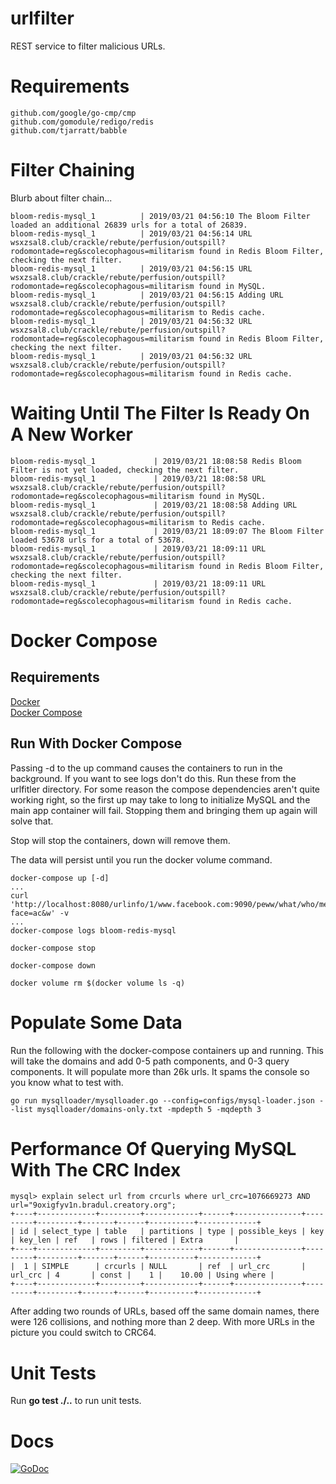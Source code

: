 # urlfilter
REST service to filter malicious URLs.

# Requirements
```
github.com/google/go-cmp/cmp
github.com/gomodule/redigo/redis
github.com/tjarratt/babble
```

# Filter Chaining
Blurb about filter chain...
```
bloom-redis-mysql_1          | 2019/03/21 04:56:10 The Bloom Filter loaded an additional 26839 urls for a total of 26839.
bloom-redis-mysql_1          | 2019/03/21 04:56:14 URL wsxzsal8.club/crackle/rebute/perfusion/outspill?rodomontade=reg&scolecophagous=militarism found in Redis Bloom Filter, checking the next filter.
bloom-redis-mysql_1          | 2019/03/21 04:56:15 URL wsxzsal8.club/crackle/rebute/perfusion/outspill?rodomontade=reg&scolecophagous=militarism found in MySQL.
bloom-redis-mysql_1          | 2019/03/21 04:56:15 Adding URL wsxzsal8.club/crackle/rebute/perfusion/outspill?rodomontade=reg&scolecophagous=militarism to Redis cache.
bloom-redis-mysql_1          | 2019/03/21 04:56:32 URL wsxzsal8.club/crackle/rebute/perfusion/outspill?rodomontade=reg&scolecophagous=militarism found in Redis Bloom Filter, checking the next filter.
bloom-redis-mysql_1          | 2019/03/21 04:56:32 URL wsxzsal8.club/crackle/rebute/perfusion/outspill?rodomontade=reg&scolecophagous=militarism found in Redis cache.
```

# Waiting Until The Filter Is Ready On A New Worker
```
bloom-redis-mysql_1             | 2019/03/21 18:08:58 Redis Bloom Filter is not yet loaded, checking the next filter.
bloom-redis-mysql_1             | 2019/03/21 18:08:58 URL wsxzsal8.club/crackle/rebute/perfusion/outspill?rodomontade=reg&scolecophagous=militarism found in MySQL.
bloom-redis-mysql_1             | 2019/03/21 18:08:58 Adding URL wsxzsal8.club/crackle/rebute/perfusion/outspill?rodomontade=reg&scolecophagous=militarism to Redis cache.
bloom-redis-mysql_1             | 2019/03/21 18:09:07 The Bloom Filter loaded 53678 urls for a total of 53678.
bloom-redis-mysql_1             | 2019/03/21 18:09:11 URL wsxzsal8.club/crackle/rebute/perfusion/outspill?rodomontade=reg&scolecophagous=militarism found in Redis Bloom Filter, checking the next filter.
bloom-redis-mysql_1             | 2019/03/21 18:09:11 URL wsxzsal8.club/crackle/rebute/perfusion/outspill?rodomontade=reg&scolecophagous=militarism found in Redis cache.
```

# Docker Compose
## Requirements
[Docker](https://www.docker.com/get-started)\
[Docker Compose](https://docs.docker.com/compose/)

## Run With Docker Compose
Passing -d to the up command causes the containers to run in the background. If you want to see logs don't do this. Run these from the urlfitler directory. For some reason the compose dependencies aren't quite working right, so the first up may take to long to initialize MySQL and the main app container will fail. Stopping them and bringing them up again will solve that.

Stop will stop the containers, down will remove them.

The data will persist until you run the docker volume command.
```
docker-compose up [-d]
...
curl 'http://localhost:8080/urlinfo/1/www.facebook.com:9090/peww/what/who/merp.html?face=ac&w' -v
...
docker-compose logs bloom-redis-mysql

docker-compose stop

docker-compose down

docker volume rm $(docker volume ls -q)
```

# Populate Some Data
Run the following with the docker-compose containers up and running. This will take the domains and add 0-5 path components, and 0-3 query components. It will populate more than 26k urls. It spams the console so you know what to test with.
```
go run mysqlloader/mysqlloader.go --config=configs/mysql-loader.json --list mysqlloader/domains-only.txt -mpdepth 5 -mqdepth 3
```

# Performance Of Querying MySQL With The CRC Index
```
mysql> explain select url from crcurls where url_crc=1076669273 AND url="9oxigfyv1n.bradul.creatory.org";
+----+-------------+---------+------------+------+---------------+---------+---------+-------+------+----------+-------------+
| id | select_type | table   | partitions | type | possible_keys | key     | key_len | ref   | rows | filtered | Extra       |
+----+-------------+---------+------------+------+---------------+---------+---------+-------+------+----------+-------------+
|  1 | SIMPLE      | crcurls | NULL       | ref  | url_crc       | url_crc | 4       | const |    1 |    10.00 | Using where |
+----+-------------+---------+------------+------+---------------+---------+---------+-------+------+----------+-------------+
```

After adding two rounds of URLs, based off the same domain names, there were 126 collisions, and nothing more than 2 deep. With more URLs in the picture you could switch to CRC64.

# Unit Tests
Run **go test ./..** to run unit tests.

# Docs
[![GoDoc](https://godoc.org/github.com/tmortimer/urlfilter?status.svg)](https://godoc.org/github.com/tmortimer/urlfilter)
